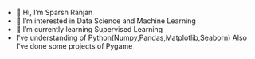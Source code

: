 - 👋 Hi, I’m Sparsh Ranjan
- 👀 I’m interested in Data Science and Machine Learning
- 🌱 I’m currently learning Supervised Learning
-    I've understanding of Python(Numpy,Pandas,Matplotlib,Seaborn)
     Also I've done some projects of Pygame
      

<!---
Captain-Sparsh/Captain-Sparsh is a ✨ special ✨ repository because its `README.md` (this file) appears on your GitHub profile.
You can click the Preview link to take a look at your changes.
--->
